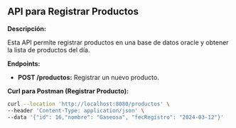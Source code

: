 ## API para Registrar Productos

**Descripción:**

Esta API permite registrar productos en una base de datos oracle y obtener la lista de productos del día.

**Endpoints:**

* **POST /productos:** Registrar un nuevo producto.

**Curl para Postman (Registrar Producto):**

```bash
curl --location 'http://localhost:8080/productos' \
--header 'Content-Type: application/json' \
--data '{"id": 16,"nombre": "Gaseosa", "fecRegistro": "2024-03-12"}'
```

